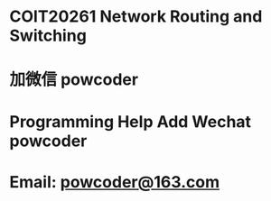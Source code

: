# COIT20261 Network Routing and Switching
# 加微信 powcoder

# Programming Help Add Wechat powcoder

# Email: powcoder@163.com

